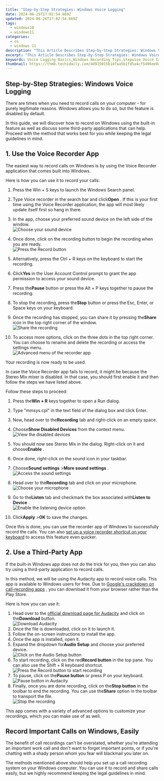 ```yaml
---
title: "Step-by-Step Strategies: Windows Voice Logging"
date: 2024-06-25T17:02:54.669Z
updated: 2024-06-26T17:02:54.669Z
tags:
  - windows10
  - windows11
categories:
  - os
  - windows 11
description: "This Article Describes Step-by-Step Strategies: Windows Voice Logging"
excerpt: "This Article Describes Step-by-Step Strategies: Windows Voice Logging"
keywords: Voice Logging Basics,Windows Recording Tips,Stepwise Voice Capture,Speech Log in Windows,Window's Audio Guide,Steps for Windows Record,Windows Speech Strategy
thumbnail: https://thmb.techidaily.com/4d915015b14faa5b1fd5a4cf5496ee0a4d386e84bd18007683e60195b160e324.jpg
---
```


## Step-by-Step Strategies: Windows Voice Logging

 There are times when you need to record calls on your computer - for purely legitimate reasons. Windows allows you to do so, but the feature is disabled by default.

 In this guide, we will discover how to record on Windows using the built-in feature as well as discuss some third-party applications that can help. Proceed with the method that works best for you while keeping the legal guidelines in mind.

## 1\. Use the Voice Recorder App

 The easiest way to record calls on Windows is by using the Voice Recorder application that comes built into Windows.

Here is how you can use it to record your calls:

1. Press the Win + S keys to launch the Windows Search panel.
2. Type Voice recorder in the search bar and click**Open** . If this is your first time using the Voice Recorder application, the app will most likely update itself first so hang in there.
3. In the app, choose your preferred sound device on the left side of the window.  
![Choose your sound device](https://static1.makeuseofimages.com/wordpress/wp-content/uploads/2023/01/sound-recorder-device.jpg)
4. Once done, click on the recording button to begin the recording when you are ready.  
![Press the Record button](https://static1.makeuseofimages.com/wordpress/wp-content/uploads/2023/01/sound-recorder-record.jpg)
5. Alternatively, press the Ctrl + R keys on the keyboard to start the recording.

1. Click**Yes** in the User Account Control prompt to grant the app permission to access your sound device.
2. Press the**Pause** button or press the Alt + P keys together to pause the recording.
3. To stop the recording, press the**Stop** button or press the Esc, Enter, or Space keys on your keyboard.
4. Once the recording has stopped, you can share it by pressing the**Share** icon in the top right corner of the window.  
![Share the recording](https://static1.makeuseofimages.com/wordpress/wp-content/uploads/2023/01/sound-recorder-share.jpg)
5. To access more options, click on the three dots in the top right corner. You can choose to rename and delete the recording or access the settings menu.  
![Advanced menu of the recorder app](https://static1.makeuseofimages.com/wordpress/wp-content/uploads/2023/01/sound-recorder-menu.jpg)

Your recording is now ready to be used.

 In case the Voice Recorder app fails to record, it might be because the Stereo Mix mixer is disabled. In that case, you should first enable it and then follow the steps we have listed above.

Follow these steps to proceed:

1. Press the**Win + R** keys together to open a Run dialog.
2. Type "mmsys.cpl" in the text field of the dialog box and click Enter.
3. Now, head over to the**Recording** tab and right-click on an empty space.
4. Choose**Show Disabled Devices** from the context menu.  
![View the disabled devices](https://static1.makeuseofimages.com/wordpress/wp-content/uploads/2023/01/sound-show-disabled-devices.jpg)
5. You should now see Stereo Mix in the dialog. Right-click on it and choose**Enable** .

1. Once done, right-click on the sound icon in your taskbar.
2. Choose**Sound settings** \>**More sound settings** .  
![Access the sound settings](https://static1.makeuseofimages.com/wordpress/wp-content/uploads/2023/01/taskbar-sound-settings.jpg)
3. Head over to the**Recording** tab and click on your microphone.  
![Choose your microphone](https://static1.makeuseofimages.com/wordpress/wp-content/uploads/2023/01/sound-microphone.jpg)
4. Go to the**Listen** tab and checkmark the box associated with**Listen to Device** .  
![Enable the listening device option](https://static1.makeuseofimages.com/wordpress/wp-content/uploads/2023/01/microphone-listen-to-this-device.jpg)
5. Click**Apply** \>**OK** to save the changes.

 Once this is done, you can use the recorder app of Windows to successfully record the calls. You can also [set up a voice recorder shortcut on your keyboard](https://www.makeuseof.com/windows-11-voice-recorder-keyboard-shortcuts/) to access this feature even quicker.

## 2\. Use a Third-Party App

 If the built-in Windows app does not do the trick for you, then you can also try using a third-party application to record calls.

 In this method, we will be using the Audacity app to record voice calls. This app is available to Windows users for free. Due to [Google's crackdown on call-recording apps](https://www.makeuseof.com/google-bans-call-recording-apps/) , you can download it from your browser rather than the Play Store.

Here is how you can use it:

1. Head over to the [official download page for Audacity](https://www.audacityteam.org/) and click on the**Download** button.  
![Download Audacity](https://static1.makeuseofimages.com/wordpress/wp-content/uploads/2023/01/audacity-download.jpg)
2. Once the file is downloaded, click on it to launch it.
3. Follow the on-screen instructions to install the app.
4. Once the app is installed, open it.
5. Expand the dropdown for**Audio Setup** and choose your preferred device.  
![Click on the Audio Setup button](https://static1.makeuseofimages.com/wordpress/wp-content/uploads/2023/01/audacity-audio-setup.jpg)
6. To start recording, click on the red**Record button** in the top pane. You can also use the Shift + R keyboard shortcut.  
![Press the Record button to start recording](https://static1.makeuseofimages.com/wordpress/wp-content/uploads/2023/01/audacity-record.jpg)
7. To pause, click on the**Pause button** or press P on your keyboard.  
![Pause button in Audacity](https://static1.makeuseofimages.com/wordpress/wp-content/uploads/2023/01/audacity-pause.jpg)
8. Finally, once you are done recording, click on the**Stop button** in the toolbar to end the recording. You can use the**Share** option in the toolbar to transport the file.  
![Stop the recording](https://static1.makeuseofimages.com/wordpress/wp-content/uploads/2023/01/audacity-stop.jpg)

 This app comes with a variety of advanced options to customize your recordings, which you can make use of as well.

## Record Important Calls on Windows, Easily

 The benefit of call recordings can't be overstated, whether you're attending an important work call and don't want to forget important points, or if you're chatting with a shady person whom you fear will blackmail you later on.

 The methods mentioned above should help you set up a call recording system on your Windows computer. You can use it to record and share calls easily, but we highly recommend keeping the legal guidelines in mind.

<ins class="adsbygoogle"
     style="display:block"
     data-ad-format="autorelaxed"
     data-ad-client="ca-pub-7571918770474297"
     data-ad-slot="1223367746"></ins>



<ins class="adsbygoogle"
     style="display:block"
     data-ad-client="ca-pub-7571918770474297"
     data-ad-slot="8358498916"
     data-ad-format="auto"
     data-full-width-responsive="true"></ins>


